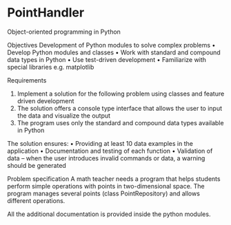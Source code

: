 # PointHandler
Object-oriented programming in Python

Objectives
Development of Python modules to solve complex problems
• Develop Python modules and classes
• Work with standard and compound data types in Python
• Use test-driven development
• Familiarize with special libraries e.g. matplotlib

Requirements 
1. Implement a solution for the following problem using classes and feature 
driven development
2. The solution offers a console type interface that allows the user to input 
the data and visualize the output
3. The program uses only the standard and compound data types available in Python

The solution ensures:
• Providing at least 10 data examples in the application
• Documentation and testing of each function
• Validation of data – when the user introduces invalid commands or data, a 
warning should be generated


Problem specification 
A math teacher needs a program that helps students perform simple operations with 
points in two-dimensional space.
The program manages several points (class PointRepository) and allows different operations.

All the additional documentation is provided inside the python modules.


